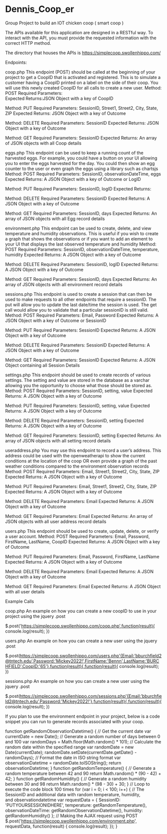 # Dennis_Coop_er
Group Project to build an IOT chicken coop ( smart coop )

The APIs available for this application are designed in a RESTful way.  To interact with the API, you must provide the requested information with the correct HTTP method.

The directory that houses the APIs is https://simplecoop.swollenhippo.com/

Endpoints:

coop.php
This endpoint (POST) should be called at the beginning of your project to get a CoopID that is activated and registered.  This is to simulate a customer having a CoopID printed on a label on the side of their coop.  You will use this newly created CoopID for all calls to create a new user.
Method:  POST
Required Parameters:  
Expected Returns:JSON Object with a key of CoopID

Method:  PUT
Required Parameters:  SessionID, Street1, Street2, City, State, ZIP
Expected Returns: JSON Object with a key of Outcome

Method:  DELETE
Required Parameters:  SessionID
Expected Returns: JSON Object with a key of Outcome

Method:  GET
Required Parameters:  SessionID
Expected Returns: An array of JSON objects with all Coop details

eggs.php
This endpoint can be used to keep a running count of the harvested eggs.  For example, you could have a button on your UI allowing you to enter the eggs harvested for the day.  You could then show an egg counter to the user or even graph the eggs using a library such as chartsjs
Method:  POST
Required Parameters:  SessionID, observationDateTime, eggs
Expected Returns: A JSON Object with a key of Outcome or LogID

Method:  PUT
Required Parameters:  SessionID, logID
Expected Returns:

Method:  DELETE
Required Parameters:  SessionID
Expected Returns: A JSON Object with a key of Outcome

Method:  GET
Required Parameters:  SessionID, days
Expected Returns: An array of JSON objects with all Egg record details

environment.php
This endpoint can be used to create, delete, and view temperature and humidity observations.  This is useful if you wish to create a graph that shows the observations or if you want to add an element to your UI that displays the last observed temperature and humidity
Method:  POST
Required Parameters:  SessionID, observationDateTime, temperature, humidity
Expected Returns: A JSON Object with a key of Outcome

Method:  DELETE
Required Parameters:  SessionID, logID
Expected Returns: A JSON Object with a key of Outcome

Method:  GET
Required Parameters:  SessionID, days
Expected Returns:  An array of JSON objects with all environment record details


sessions.php
This endpoint is used to create a session that can then be used to make requests to all other endpoints that require a sessionID.  The put will allow you to update the last date/time the session is used.  The get call would allow you to validate that a particular sessionID is still valid.
Method:  POST
Required Parameters:  Email, Password
Expected Returns:  A JSON Object with a key of Outcome or SessionID

Method:  PUT
Required Parameters:  SessionID
Expected Returns:  A JSON Object with a key of Outcome

Method:  DELETE
Required Parameters:  SessionID
Expected Returns:  A JSON Object with a key of Outcome

Method:  GET
Required Parameters:  SessionID
Expected Returns: A JSON Object containing all Session Details



settings.php
This endpoint should be used to create records of various settings.  The setting and value are stored in the database as a varchar allowing you the opportunity to choose what those should be stored as.
Method:  POST
Required Parameters:  SessionID, setting, value
Expected Returns: A JSON Object with a key of Outcome

Method:  PUT
Required Parameters:  SessionID, setting, value
Expected Returns: A JSON Object with a key of Outcome

Method:  DELETE
Required Parameters:  SessionID, setting
Expected Returns: A JSON Object with a key of Outcome

Method:  GET
Required Parameters:  SessionID, setting
Expected Returns: An array of JSON objects with all setting record details


useraddress.php
You may use this endpoint to record a user’s address.  This address could be used with the openweatherapi to show the current conditions at the location of the coop OR even provide a graph of the past weather conditions compared to the environment observation records
Method:  POST
Required Parameters:  Email, Street1, Street2, City, State, ZIP
Expected Returns: A JSON Object with a key of Outcome

Method:  PUT
Required Parameters:  Email, Street1, Street2, City, State, ZIP
Expected Returns:  A JSON Object with a key of Outcome

Method:  DELETE
Required Parameters:  Email
Expected Returns:  A JSON Object with a key of Outcome

Method:  GET
Required Parameters:  Email
Expected Returns: An array of JSON objects with all user address record details



users.php
This endpoint should be used to create, update, delete, or verify a user account.
Method:  POST
Required Parameters:  Email, Password, FirstName, LastName, CoopID
Expected Returns: A JSON Object with a key of Outcome

Method:  PUT
Required Parameters:  Email, Password, FirstName, LastName
Expected Returns: A JSON Object with a key of Outcome

Method:  DELETE
Required Parameters:  Email
Expected Returns: A JSON Object with a key of Outcome

Method:  GET
Required Parameters:  Email
Expected Returns: A JSON Object with all user details



Example Calls

coop.php
An example on how you can create a new coopID to use in your project using the jquery .post

$.post('https://simplecoop.swollenhippo.com/coop.php',function(result){
console.log(result);
})

users.php
An example on how you can create a new user using the jquery .post

$.post(https://simplecoop.swollenhippo.com/users.php'{Email:’bburchfield2@tntech.edu’,Password:'Mickey2022!',FirstName:'Bennn',LastName:'BURCHFIELD',CoopID:'65'},function(result){,function(result){
console.log(result);
})

sessions.php
An example on how you can create a new user using the jquery .post

$.post(https://simplecoop.swollenhippo.com/sessions.php'{Email:’bburchfield2@tntech.edu’,Password:'Mickey2022!'},function(result){,function(result){
console.log(result);
})


If you plan to use the environment endpoint in your project, below is a code snippet you can run to generate records associated with your coop.

function getRandomObservationDatetime() {
  // Get the current date
   var currentDate = new Date();
  // Generate a random number of days between 0 and 100
   var randomDays = Math.floor(Math.random() * 101);
  // Calculate the random date within the specified range
   var randomDate = new Date(currentDate);
   randomDate.setDate(currentDate.getDate() - randomDays);
  // Format the date in ISO string format
   var observationDatetime = randomDate.toISOString();
   return observationDatetime;
}
function getRandomTemperature() {
  // Generate a random temperature between 42 and 90
   return Math.random() * (90 - 42) + 42;
}
function getRandomHumidity() {
  // Generate a random humidity between 30 and 98
   return Math.random() * (98 - 30) + 30;
}
// Loop to execute the code block 100 times
for (var i = 0; i < 100; i++) {
  // The SessionID and additional data with random temperature, humidity,     
and observationdatetime
   var requestData = {
     SessionID: 'PUTYOURSESSIONIDHERE',
     temperature: getRandomTemperature(),
     observationDateTime: getRandomObservationDatetime(),
     humidity: getRandomHumidity()
   };
  // Making the AJAX request using POST
   $.post('https://simplecoop.swollenhippo.com/environment.php', requestData,  function(result) {
      console.log(result);
   });
}
